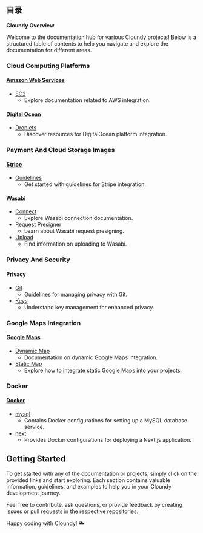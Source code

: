 ## 目录 

**Cloundy Overview**

Welcome to the documentation hub for various Cloundy projects! Below is a structured table of contents to help you navigate and explore the documentation for different areas.

### Cloud Computing Platforms

#### [**Amazon Web Services**](https://github.com/989x/cloundy/tree/main/AWS)
- [EC2](https://github.com/989x/cloundy/tree/main/aws/ec2)
  - Explore documentation related to AWS integration.
#### [**Digital Ocean**](https://github.com/989x/cloundy/tree/main/digitalOcean)
- [Droplets](https://github.com/989x/cloundy/tree/main/digitalocean/droplets)
  - Discover resources for DigitalOcean platform integration.

### Payment And Cloud Storage Images

#### [**Stripe**](https://github.com/989x/cloundy/tree/main/stripe)
- [Guidelines](https://github.com/989x/cloundy/tree/main/stripe/guideline)
  - Get started with guidelines for Stripe integration.
#### [**Wasabi**](https://github.com/989x/cloundy/tree/main/wasabi)
- [Connect](https://github.com/989x/cloundy/tree/main/wasabi/connect)
  - Explore Wasabi connection documentation.
- [Request Presigner](https://github.com/989x/cloundy/tree/main/wasabi/request-presigner)
  - Learn about Wasabi request presigning.
- [Upload](https://github.com/989x/cloundy/tree/main/wasabi/upload)
  - Find information on uploading to Wasabi.

### Privacy And Security

#### [**Privacy**](https://github.com/989x/cloundy/tree/main/privacy)
- [Git](https://github.com/989x/cloundy/tree/main/privacy/git)
  - Guidelines for managing privacy with Git.
- [Keys](https://github.com/989x/cloundy/tree/main/privacy/keys)
  - Understand key management for enhanced privacy.

### Google Maps Integration

#### [**Google Maps**](https://github.com/989x/cloundy/tree/main/googleMaps)
- [Dynamic Map](https://github.com/989x/cloundy/tree/main/googleMaps/dynamic-map.md)
  - Documentation on dynamic Google Maps integration.
- [Static Map](https://github.com/989x/cloundy/tree/main/googleMaps/static-map.md)
  - Explore how to integrate static Google Maps into your projects.

### Docker

#### [**Docker**](https://github.com/989x/cloundy/tree/main/docker)
- [mysql](https://github.com/989x/cloundy/tree/main/docker/mysql)
  - Contains Docker configurations for setting up a MySQL database service.
- [next](https://github.com/989x/cloundy/tree/main/docker/next)
  - Provides Docker configurations for deploying a Next.js application.

## Getting Started

To get started with any of the documentation or projects, simply click on the provided links and start exploring. Each section contains valuable information, guidelines, and examples to help you in your Cloundy development journey.

Feel free to contribute, ask questions, or provide feedback by creating issues or pull requests in the respective repositories.

Happy coding with Cloundy! 🌥️
